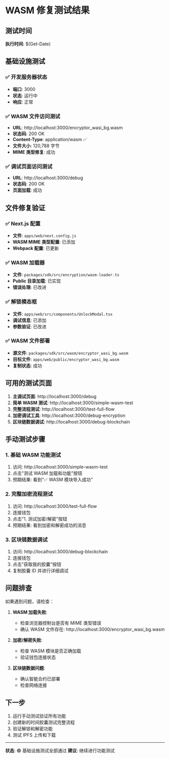 # WASM 修复测试结果

## 测试时间

**执行时间**: $(Get-Date)

## 基础设施测试

### ✅ 开发服务器状态

- **端口**: 3000
- **状态**: 运行中
- **响应**: 正常

### ✅ WASM 文件访问测试

- **URL**: http://localhost:3000/encryptor_wasi_bg.wasm
- **状态码**: 200 OK
- **Content-Type**: application/wasm ✅
- **文件大小**: 120,788 字节
- **MIME 类型修复**: 成功

### ✅ 调试页面访问测试

- **URL**: http://localhost:3000/debug
- **状态码**: 200 OK
- **页面加载**: 成功

## 文件修复验证

### ✅ Next.js 配置

- **文件**: `apps/web/next.config.js`
- **WASM MIME 类型配置**: 已添加
- **Webpack 配置**: 已更新

### ✅ WASM 加载器

- **文件**: `packages/sdk/src/encryption/wasm-loader.ts`
- **Public 目录加载**: 已实现
- **错误处理**: 已改进

### ✅ 解锁模态框

- **文件**: `apps/web/src/components/UnlockModal.tsx`
- **调试信息**: 已添加
- **参数验证**: 已改进

### ✅ WASM 文件部署

- **源文件**: `packages/sdk/src/wasm/encryptor_wasi_bg.wasm`
- **目标文件**: `apps/web/public/encryptor_wasi_bg.wasm`
- **复制状态**: 成功

## 可用的测试页面

1. **主调试页面**: http://localhost:3000/debug
2. **简单 WASM 测试**: http://localhost:3000/simple-wasm-test
3. **完整流程测试**: http://localhost:3000/test-full-flow
4. **加密调试工具**: http://localhost:3000/debug-encryption
5. **区块链数据调试**: http://localhost:3000/debug-blockchain

## 手动测试步骤

### 1. 基础 WASM 功能测试

1. 访问: http://localhost:3000/simple-wasm-test
2. 点击"测试 WASM 加载和功能"按钮
3. 预期结果: 看到"✅ WASM 模块导入成功"

### 2. 完整加密流程测试

1. 访问: http://localhost:3000/test-full-flow
2. 连接钱包
3. 点击"1. 测试加密/解密"按钮
4. 预期结果: 看到加密和解密成功的消息

### 3. 区块链数据调试

1. 访问: http://localhost:3000/debug-blockchain
2. 连接钱包
3. 点击"获取我的胶囊"按钮
4. 复制胶囊 ID 并进行详细调试

## 问题排查

如果遇到问题，请检查：

1. **WASM 加载失败**:

   - 检查浏览器控制台是否有 MIME 类型错误
   - 确认 WASM 文件存在: http://localhost:3000/encryptor_wasi_bg.wasm

2. **加密/解密失败**:

   - 检查 WASM 模块是否正确加载
   - 验证钱包连接状态

3. **区块链数据问题**:
   - 确认智能合约已部署
   - 检查网络连接

## 下一步

1. 运行手动测试验证所有功能
2. 创建新的时间胶囊测试完整流程
3. 验证解锁和解密功能
4. 测试 IPFS 上传和下载

---

**状态**: 🟢 基础设施测试全部通过
**建议**: 继续进行功能测试
